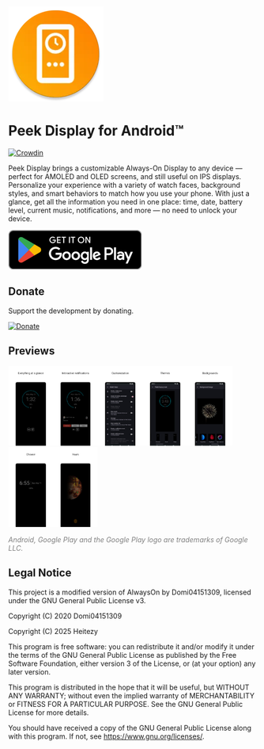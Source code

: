 ![App Icon](https://raw.githubusercontent.com/Heitezy/PeekDisplay/main/app/src/main/res/mipmap-xxxhdpi/ic_launcher.webp)

# Peek Display for Android™
[![Crowdin](https://badges.crowdin.net/peekdisplay/localized.svg)](https://crowdin.com/project/peekdisplay)

Peek Display brings a customizable Always-On Display to any device — perfect for AMOLED and OLED screens, and still useful on IPS displays. Personalize your experience with a variety of watch faces, background styles, and smart behaviors to match how you use your phone. With just a glance, get all the information you need in one place: time, date, battery level, current music, notifications, and more — no need to unlock your device.

<a href="https://play.google.com/store/apps/details?id=heitezy.peekdisplay">
  <img src="https://raw.githubusercontent.com/Heitezy/PeekDisplay/main/fastlane/metadata/android/en-US/images/GetItOnGooglePlay_Badge_Web_color_English.png"
  alt="Get it on Google Play"
  height="80"/>
</a>

## Donate

Support the development by donating.

<a href="https://www.paypal.com/donate/?hosted_button_id=TLTPDERG5X4VA">
	<img src="https://img.shields.io/badge/-Donate-black?style=for-the-badge&logo=paypal" alt="Donate">
</a>

## Previews

<img src="https://raw.githubusercontent.com/Heitezy/PeekDisplay/main/fastlane/metadata/android/en-US/images/phoneScreenshots/1.jpg" width="18%" /><img src="https://raw.githubusercontent.com/Heitezy/PeekDisplay/main/fastlane/metadata/android/en-US/images/phoneScreenshots/2.jpg" width="18%" /><img src="https://raw.githubusercontent.com/Heitezy/PeekDisplay/main/fastlane/metadata/android/en-US/images/phoneScreenshots/3.jpg" width="18%" /><img src="https://raw.githubusercontent.com/Heitezy/PeekDisplay/main/fastlane/metadata/android/en-US/images/phoneScreenshots/4.jpg" width="18%" /><img src="https://raw.githubusercontent.com/Heitezy/PeekDisplay/main/fastlane/metadata/android/en-US/images/phoneScreenshots/5.jpg" width="18%" /><img src="https://raw.githubusercontent.com/Heitezy/PeekDisplay/main/fastlane/metadata/android/en-US/images/phoneScreenshots/6.jpg" width="18%" /><img src="https://raw.githubusercontent.com/Heitezy/PeekDisplay/main/fastlane/metadata/android/en-US/images/phoneScreenshots/7.jpg" width="18%" />

<i style="color:gray;">Android, Google Play and the Google Play logo are trademarks of Google
LLC.</i>

## Legal Notice

This project is a modified version of AlwaysOn by Domi04151309,
licensed under the GNU General Public License v3.

Copyright (C) 2020 Domi04151309

Copyright (C) 2025 Heitezy

This program is free software: you can redistribute it and/or modify
it under the terms of the GNU General Public License as published by
the Free Software Foundation, either version 3 of the License, or
(at your option) any later version.

This program is distributed in the hope that it will be useful,
but WITHOUT ANY WARRANTY; without even the implied warranty of
MERCHANTABILITY or FITNESS FOR A PARTICULAR PURPOSE. See the
GNU General Public License for more details.

You should have received a copy of the GNU General Public License
along with this program. If not, see <https://www.gnu.org/licenses/>.
